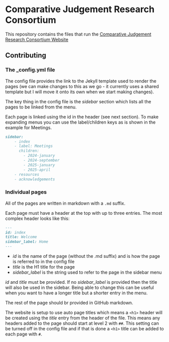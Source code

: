 # Comparative Judgement Research Consortium

This repository contains the files that run the [Comparative Judgement Research Consortium Website](https://hiddenharmshub.github.io/cj-research-consortium/)


## Contributing


### The _config.yml file

The config file provides the link to the Jekyll template used to render the pages (we can make changes to this as we go - it currently uses a shared template but I will move it onto its own when we start making changes). 

The key thing in the config file is the *sidebar* section which lists all the pages to be linked from the menu. 

Each page is linked using the id in the header (see next section). To make expanding menus you can use the label/children keys as is shown in the example for Meetings.

```md
sidebar:
    - index
    - label: Meetings
      children:
        - 2024-january
        - 2024-september
        - 2025-january
        - 2025-april
    - resources
    - acknowledgements
```

### Individual pages

All of the pages are written in markdown with a `.md` suffix.

Each page must have a header at the top with up to three entries. The most complex header looks like this:

```md
---
id: index
title: Welcome
sidebar_label: Home
---
```

+ *id* is the name of the page (without the .md suffix) and is how the page is referred to in the config file
+ *title* is the H1 title for the page
+ *sidebar_label* is the string used to refer to the page in the sidebar menu

*id* and *title* must be provided. If no *sidebar_label* is provided then the title will also be used in the sidebar. Being able to change this can be useful when you want to have a longer title but a shorter entry in the menu.

The rest of the page should br provided in GitHub markdown.

The website is setup to use auto page titles which means a `<h1>` header will be created using the *title* entry from the header of the file. This means any headers added to the page should start at level 2 with `##`. This setting can be turned off in the config file and if that is done a `<h1>` title can be added to each page with `#`.